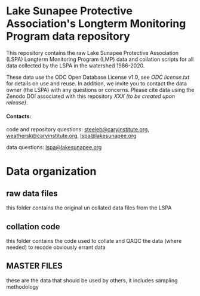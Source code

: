 # Lake Sunapee Protective Association's Longterm Monitoring Program data repository

This repository contains the raw Lake Sunapee Protective Association (LSPA) Longterm Monitoring Program (LMP) data and collation scripts for all data collected by the LSPA in the watershed 1986-2020.

These data use the ODC Open Database License v1.0, see *ODC license.txt* for details on use and reuse. In addition, we invite you to contact the data owner (the LSPA) with any questions or concerns. Please cite data using the Zenodo DOI associated with this repository *XXX (to be created upon release)*.

#### Contacts: 
code and repository questions: steeleb@caryinstitute.org, weathersk@caryinstitute.org, lspa@lakesunapee.org

data questions: lspa@lakesunapee.org


# Data organization

## raw data files
this folder contains the original un collated data files from the LSPA

## collation code
this folder contains the code used to collate and QAQC the data (where needed) to recode obviously errant data

## MASTER FILES
these are the data that should be used by others, it includes sampling methodology

